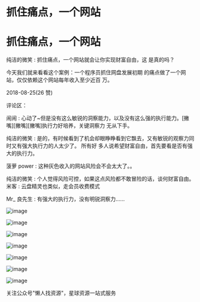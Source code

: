 # 抓住痛点，一个网站

# 抓住痛点，一个网站

纯洁的微笑 : 抓住痛点，一个网站就会让你实现财富自由，这 是真的吗？

今天我们就来看看这个案例：一个程序员抓住网盘发展初期 的痛点做了一个网站，仅仅依赖这个网站每年收入至少近百 万。

2018-08-25(26 赞)

评论区：

闹闹 : 心动了~但是没有这么敏锐的洞察能力，以及没有这么强的执行能力。[撇嘴][撇嘴][撇嘴]执行力好培养，关键洞察力 无从下手。

纯洁的微笑 : 是的，有时候看到了机会却眼睁睁看到它飘去，又有敏锐的观察力同时又有强大执行力的人太少了。 所有好 多人说希望财富自由，首先要看是否有强大的执行力。

菠萝 power : 这种灰色收入的网站风险会不会太大了。。

纯洁的微笑 : 个人觉得风险可控，如果这点风险都不敢冒险的话，谈何财富自由。 米客 : 云盘精灵也类似，走会员收费模式

Mr_ 良先生 : 有强大的执行力，没有明锐洞察力……

![image](img/Image_237.png)

![image](img/Image_238.png)

![image](img/Image_239.png)

![image](img/Image_240.png)

![image](img/Image_241.png)

![image](img/Image_242.png)

![image](img/Image_243.png)

关注公众号"懒人找资源"，星球资源一站式服务